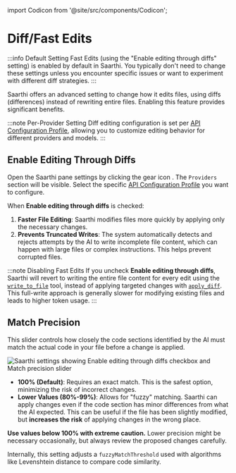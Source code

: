 import Codicon from '@site/src/components/Codicon';

# Diff/Fast Edits

:::info Default Setting
Fast Edits (using the "Enable editing through diffs" setting) is enabled by default in Saarthi. You typically don't need to change these settings unless you encounter specific issues or want to experiment with different diff strategies.
:::

Saarthi offers an advanced setting to change how it edits files, using diffs (differences) instead of rewriting entire files. Enabling this feature provides significant benefits.

:::note Per-Provider Setting
Diff editing configuration is set per [API Configuration Profile](/features/api-configuration-profiles), allowing you to customize editing behavior for different providers and models.
:::

## Enable Editing Through Diffs

Open the Saarthi pane settings by clicking the gear icon <Codicon name="gear" />. The `Providers` section will be visible. Select the specific [API Configuration Profile](/features/api-configuration-profiles) you want to configure.

When **Enable editing through diffs** is checked:

1.  **Faster File Editing**: Saarthi modifies files more quickly by applying only the necessary changes.
2.  **Prevents Truncated Writes**: The system automatically detects and rejects attempts by the AI to write incomplete file content, which can happen with large files or complex instructions. This helps prevent corrupted files.

:::note Disabling Fast Edits
If you uncheck **Enable editing through diffs**, Saarthi will revert to writing the entire file content for every edit using the [`write_to_file`](/advanced-usage/available-tools/write-to-file) tool, instead of applying targeted changes with [`apply_diff`](/advanced-usage/available-tools/apply-diff). This full-write approach is generally slower for modifying existing files and leads to higher token usage.
:::

## Match Precision

This slider controls how closely the code sections identified by the AI must match the actual code in your file before a change is applied.

![Saarthi settings showing Enable editing through diffs checkbox and Match precision slider](/img/fast-edits/fast-edits-4.png)

*   **100% (Default)**: Requires an exact match. This is the safest option, minimizing the risk of incorrect changes.
*   **Lower Values (80%-99%)**: Allows for "fuzzy" matching. Saarthi can apply changes even if the code section has minor differences from what the AI expected. This can be useful if the file has been slightly modified, but **increases the risk** of applying changes in the wrong place.

**Use values below 100% with extreme caution.** Lower precision might be necessary occasionally, but always review the proposed changes carefully.

Internally, this setting adjusts a `fuzzyMatchThreshold` used with algorithms like Levenshtein distance to compare code similarity.

